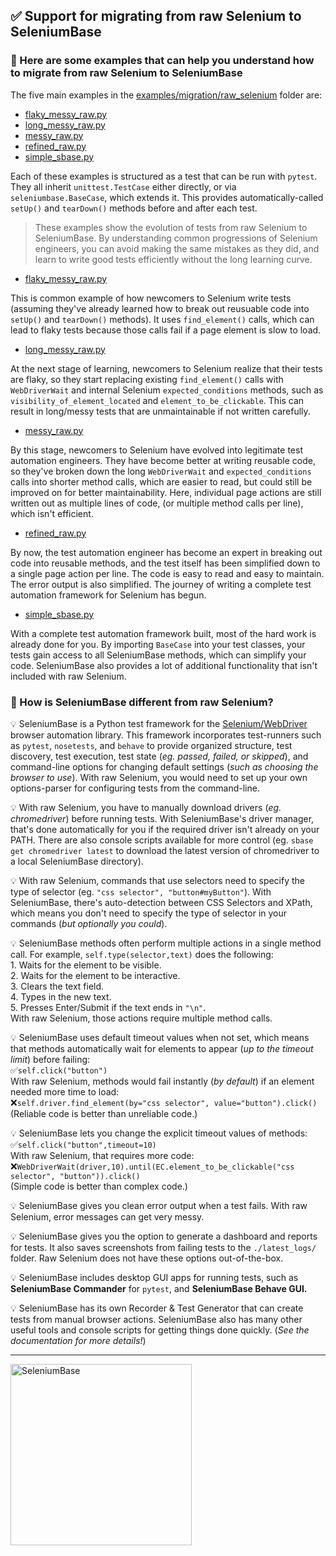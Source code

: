 <!-- SeleniumBase Docs -->

## ✅ Support for migrating from raw Selenium to SeleniumBase


### 🔵 Here are some examples that can help you understand how to migrate from raw Selenium to SeleniumBase

The five main examples in the [examples/migration/raw_selenium](https://github.com/seleniumbase/SeleniumBase/tree/master/examples/migration/raw_selenium) folder are:

* [flaky_messy_raw.py](https://github.com/seleniumbase/SeleniumBase/tree/master/examples/migration/raw_selenium/flaky_messy_raw.py)
* [long_messy_raw.py](https://github.com/seleniumbase/SeleniumBase/tree/master/examples/migration/raw_selenium/long_messy_raw.py)
* [messy_raw.py](https://github.com/seleniumbase/SeleniumBase/tree/master/examples/migration/raw_selenium/messy_raw.py)
* [refined_raw.py](https://github.com/seleniumbase/SeleniumBase/tree/master/examples/migration/raw_selenium/refined_raw.py)
* [simple_sbase.py](https://github.com/seleniumbase/SeleniumBase/tree/master/examples/migration/raw_selenium/simple_sbase.py)

Each of these examples is structured as a test that can be run with ``pytest``. They all inherit ``unittest.TestCase`` either directly, or via ``seleniumbase.BaseCase``, which extends it. This provides automatically-called ``setUp()`` and ``tearDown()`` methods before and after each test.

> These examples show the evolution of tests from raw Selenium to SeleniumBase. By understanding common progressions of Selenium engineers, you can avoid making the same mistakes as they did, and learn to write good tests efficiently without the long learning curve.

* [flaky_messy_raw.py](https://github.com/seleniumbase/SeleniumBase/tree/master/examples/migration/raw_selenium/flaky_messy_raw.py)

This is common example of how newcomers to Selenium write tests (assuming they've already learned how to break out reusuable code into ``setUp()`` and ``tearDown()`` methods). It uses ``find_element()`` calls, which can lead to flaky tests because those calls fail if a page element is slow to load.

* [long_messy_raw.py](https://github.com/seleniumbase/SeleniumBase/tree/master/examples/migration/raw_selenium/long_messy_raw.py)

At the next stage of learning, newcomers to Selenium realize that their tests are flaky, so they start replacing existing ``find_element()`` calls with ``WebDriverWait`` and internal Selenium ``expected_conditions`` methods, such as ``visibility_of_element_located`` and ``element_to_be_clickable``. This can result in long/messy tests that are unmaintainable if not written carefully.

* [messy_raw.py](https://github.com/seleniumbase/SeleniumBase/tree/master/examples/migration/raw_selenium/messy_raw.py)

By this stage, newcomers to Selenium have evolved into legitimate test automation engineers. They have become better at writing reusable code, so they've broken down the long ``WebDriverWait`` and ``expected_conditions`` calls into shorter method calls, which are easier to read, but could still be improved on for better maintainability. Here, individual page actions are still written out as multiple lines of code, (or multiple method calls per line), which isn't efficient.

* [refined_raw.py](https://github.com/seleniumbase/SeleniumBase/tree/master/examples/migration/raw_selenium/refined_raw.py)

By now, the test automation engineer has become an expert in breaking out code into reusable methods, and the test itself has been simplified down to a single page action per line. The code is easy to read and easy to maintain. The error output is also simplified. The journey of writing a complete test automation framework for Selenium has begun.

* [simple_sbase.py](https://github.com/seleniumbase/SeleniumBase/tree/master/examples/migration/raw_selenium/simple_sbase.py)

With a complete test automation framework built, most of the hard work is already done for you. By importing ``BaseCase`` into your test classes, your tests gain access to all SeleniumBase methods, which can simplify your code. SeleniumBase also provides a lot of additional functionality that isn't included with raw Selenium.


### 🔵 How is SeleniumBase different from raw Selenium?

<div>
<p>💡 SeleniumBase is a Python test framework for the <a href="https://www.w3.org/TR/webdriver2/#endpoints" target="_blank">Selenium/WebDriver</a> browser automation library. This framework incorporates test-runners such as <code>pytest</code>, <code>nosetests</code>, and <code>behave</code> to provide organized structure, test discovery, test execution, test state (<i>eg. passed, failed, or skipped</i>), and command-line options for changing default settings (<i>such as choosing the browser to use</i>). With raw Selenium, you would need to set up your own options-parser for configuring tests from the command-line.</p>

<p>💡 With raw Selenium, you have to manually download drivers (<i>eg. chromedriver</i>) before running tests. With SeleniumBase's driver manager, that's done automatically for you if the required driver isn't already on your PATH. There are also console scripts available for more control (eg. <code>sbase get chromedriver latest</code> to download the latest version of chromedriver to a local SeleniumBase directory).</p>

<p>💡 With raw Selenium, commands that use selectors need to specify the type of selector (eg. <code>"css selector", "button#myButton"</code>). With SeleniumBase, there's auto-detection between CSS Selectors and XPath, which means you don't need to specify the type of selector in your commands (<i>but optionally you could</i>).</p>

<p>💡 SeleniumBase methods often perform multiple actions in a single method call. For example, <code>self.type(selector,text)</code> does the following:<br />1. Waits for the element to be visible.<br />2. Waits for the element to be interactive.<br />3. Clears the text field.<br />4. Types in the new text.<br />5. Presses Enter/Submit if the text ends in <code>"\n"</code>.<br />With raw Selenium, those actions require multiple method calls.</p>

<p>💡 SeleniumBase uses default timeout values when not set, which means that methods automatically wait for elements to appear (<i>up to the timeout limit</i>) before failing:<br />✅<code>self.click("button")</code><br />With raw Selenium, methods would fail instantly (<i>by default</i>) if an element needed more time to load:<br />❌<code>self.driver.find_element(by="css selector", value="button").click()</code><br />(Reliable code is better than unreliable code.)</p>

<p>💡 SeleniumBase lets you change the explicit timeout values of methods:<br />✅<code>self.click("button",timeout=10)</code><br />With raw Selenium, that requires more code:<br />❌<code>WebDriverWait(driver,10).until(EC.element_to_be_clickable("css selector", "button")).click()</code><br />(Simple code is better than complex code.)</p>

<p>💡 SeleniumBase gives you clean error output when a test fails. With raw Selenium, error messages can get very messy.</p>

<p>💡 SeleniumBase gives you the option to generate a dashboard and reports for tests. It also saves screenshots from failing tests to the <code>./latest_logs/</code> folder. Raw Selenium does not have these options out-of-the-box.</p>

<p>💡 SeleniumBase includes desktop GUI apps for running tests, such as <b>SeleniumBase Commander</b> for <code>pytest</code>, and <b>SeleniumBase Behave GUI.</b></p>

<p>💡 SeleniumBase has its own Recorder & Test Generator that can create tests from manual browser actions. SeleniumBase also has many other useful tools and console scripts for getting things done quickly. (<i>See the documentation for more details!</i>)</p>
</div>

--------

[<img src="https://seleniumbase.github.io/cdn/img/fancy_logo_14.png" title="SeleniumBase" width="290">](https://github.com/seleniumbase/SeleniumBase)
